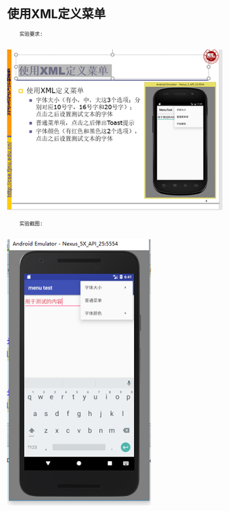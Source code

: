 #		使用XML定义菜单
		实验要求:
## ![Image text](https://raw.githubusercontent.com/luoyijie123/lyj/master/Android实验二_UI组件/menutest/image/require.PNG)
		实验截图:
## ![Image text](https://raw.githubusercontent.com/luoyijie123/lyj/master/Android实验二_UI组件/menutest/image/run.PNG)
